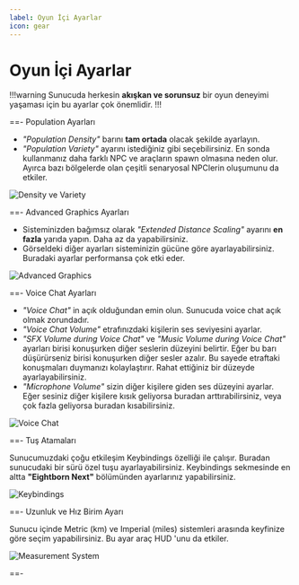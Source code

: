 ```yaml
---
label: Oyun İçi Ayarlar
icon: gear
---
```


# Oyun İçi Ayarlar

!!!warning
Sunucuda herkesin **akışkan ve sorunsuz** bir oyun deneyimi yaşaması için bu ayarlar çok önemlidir.
!!!

==- Population Ayarları

- _"Population Density"_ barını **tam ortada** olacak şekilde ayarlayın.
- _"Population Variety"_ ayarını istediğiniz gibi seçebilirsiniz. En sonda kullanmanız daha farklı NPC ve araçların spawn olmasına neden olur. Ayırca bazı bölgelerde olan çeşitli senaryosal NPClerin oluşumunu da etkiler.

![Density ve Variety](https://cdn.eightbornv.com/2025/05/11/18-56-38_3087686566.jpg)

==- Advanced Graphics Ayarları

- Sisteminizden bağımsız olarak _"Extended Distance Scaling"_ ayarını **en fazla** yarıda yapın. Daha az da yapabilirsiniz.
- Görseldeki diğer ayarları sisteminizin gücüne göre ayarlayabilirsiniz. Buradaki ayarlar performansa çok etki eder.

![Advanced Graphics](https://cdn.eightbornv.com/2025/05/11/19-04-54_5805908771.jpg)

==- Voice Chat Ayarları

- _"Voice Chat"_ in açık olduğundan emin olun. Sunucuda voice chat açık olmak zorundadır.
- _"Voice Chat Volume"_ etrafınızdaki kişilerin ses seviyesini ayarlar.
- _"SFX Volume during Voice Chat"_ ve _"Music Volume during Voice Chat"_ ayarları birisi konuşurken diğer seslerin düzeyini belirtir. Eğer bu barı düşürürseniz birisi konuşurken diğer sesler azalır. Bu sayede etraftaki konuşmaları duymanızı kolaylaştırır. Rahat ettiğiniz bir düzeyde ayarlayabilirsiniz.
- _"Microphone Volume"_ sizin diğer kişilere giden ses düzeyini ayarlar. Eğer sesiniz diğer kişilere kısık geliyorsa buradan arttırabilirsiniz, veya çok fazla geliyorsa buradan kısabilirsiniz.

![Voice Chat](https://cdn.eightbornv.com/2025/05/11/19-08-12_8521424107.jpg)

==- Tuş Atamaları

Sunucumuzdaki çoğu etkileşim Keybindings özelliği ile çalışır. Buradan sunucudaki bir sürü özel tuşu ayarlayabilirsiniz. Keybindings sekmesinde en altta **"Eightborn Next"** bölümünden ayarlarınız yapabilirsiniz.

![Keybindings](https://cdn.eightbornv.com/2025/05/11/19-12-42_7753889052.jpg)

==- Uzunluk ve Hız Birim Ayarı

Sunucu içinde Metric (km) ve Imperial (miles) sistemleri arasında keyfinize göre seçim yapabilirsiniz. Bu ayar araç HUD 'unu da etkiler.

![Measurement System](https://cdn.eightbornv.com/2025/05/11/19-15-43_1257576216.jpg)

==-
